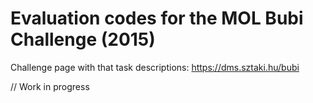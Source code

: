# Evaluation codes for the MOL Bubi Challenge (2015)

Challenge page with that task descriptions:  https://dms.sztaki.hu/bubi

// Work in progress


